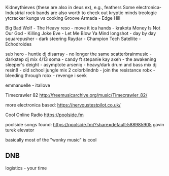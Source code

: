 Kidneythieves (these are also in deus ex), e.g., feathers
Some electronica-Industrial rock bands are also worth to check out
kryptic minds
treologic
ytcracker
kungs vs cooking
Groove Armada - Edge Hill

Big Bad Wolf - The Heavy
reso - move it 
ica hands - krakota
Money Is Not Our God - Killing Joke
Eve - Let Me Blow Ya Mind 
longshot - day by day
squarepusher - dark steering
Raydar - Champion Tech
Satellite - Echodroides

sub hero - huntie
dj disarray - no longer the same
scatterbrainmusic - darkstep dj mix 4/13
soma - candy ft stepanie kay
axeh - the awakening
sleeper's deight - asymptote
arseniq - heavy/dark drum and bass mix
dj resin8 - old school jungle mix 2
colorblindnb - join the resistance 
robx - bleeding through
robx - revenge i seek

emmanuelle - itallove

Timecrawler 82 http://freemusicarchive.org/music/Timecrawler_82/

more electronica based:
https://nervoustestpilot.co.uk/

Cool Online Radio
https://poolside.fm


poolside songs found:
https://poolside.fm/?share=default:588985905  gavin turek elevator


basically most of the "wonky music" is cool

## DNB
logistics - your time
